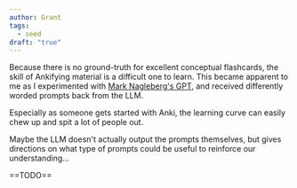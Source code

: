 ```yaml
---
author: Grant
tags:
  - seed
draft: "true"
---
```

Because there is no ground-truth for excellent conceptual flashcards, the skill of Ankifying material is a difficult one to learn. This became apparent to me as I experimented with [Mark Nagleberg's GPT](https://chat.openai.com/g/g-C8HEeoioz-flashcard-generator), and received differently worded prompts back from the LLM.

Especially as someone gets started with Anki, the learning curve can easily chew up and spit a lot of people out.

Maybe the LLM doesn't actually output the prompts themselves, but gives directions on what type of prompts could be useful to reinforce our understanding...

==TODO==